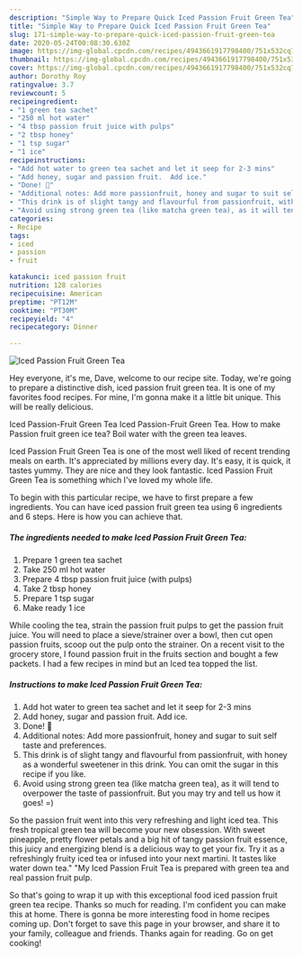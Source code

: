 ```yaml
---
description: "Simple Way to Prepare Quick Iced Passion Fruit Green Tea"
title: "Simple Way to Prepare Quick Iced Passion Fruit Green Tea"
slug: 171-simple-way-to-prepare-quick-iced-passion-fruit-green-tea
date: 2020-05-24T00:08:30.630Z
image: https://img-global.cpcdn.com/recipes/4943661917798400/751x532cq70/iced-passion-fruit-green-tea-recipe-main-photo.jpg
thumbnail: https://img-global.cpcdn.com/recipes/4943661917798400/751x532cq70/iced-passion-fruit-green-tea-recipe-main-photo.jpg
cover: https://img-global.cpcdn.com/recipes/4943661917798400/751x532cq70/iced-passion-fruit-green-tea-recipe-main-photo.jpg
author: Dorothy Roy
ratingvalue: 3.7
reviewcount: 5
recipeingredient:
- "1 green tea sachet"
- "250 ml hot water"
- "4 tbsp passion fruit juice with pulps"
- "2 tbsp honey"
- "1 tsp sugar"
- "1 ice"
recipeinstructions:
- "Add hot water to green tea sachet and let it seep for 2-3 mins"
- "Add honey, sugar and passion fruit.  Add ice."
- "Done! "
- "Additional notes: Add more passionfruit, honey and sugar to suit self taste and preferences."
- "This drink is of slight tangy and flavourful from passionfruit, with honey as a wonderful sweetener in this drink. You can omit the sugar in this recipe if you like."
- "Avoid using strong green tea (like matcha green tea), as it will tend to overpower the taste of passionfruit. But you may try and tell us how it goes! =)"
categories:
- Recipe
tags:
- iced
- passion
- fruit

katakunci: iced passion fruit 
nutrition: 128 calories
recipecuisine: American
preptime: "PT12M"
cooktime: "PT30M"
recipeyield: "4"
recipecategory: Dinner

---
```



![Iced Passion Fruit Green Tea](https://img-global.cpcdn.com/recipes/4943661917798400/751x532cq70/iced-passion-fruit-green-tea-recipe-main-photo.jpg)

Hey everyone, it's me, Dave, welcome to our recipe site. Today, we're going to prepare a distinctive dish, iced passion fruit green tea. It is one of my favorites food recipes. For mine, I'm gonna make it a little bit unique. This will be really delicious.

Iced Passion-Fruit Green Tea Iced Passion-Fruit Green Tea. How to make Passion fruit green ice tea? Boil water with the green tea leaves.

Iced Passion Fruit Green Tea is one of the most well liked of recent trending meals on earth. It's appreciated by millions every day. It's easy, it is quick, it tastes yummy. They are nice and they look fantastic. Iced Passion Fruit Green Tea is something which I've loved my whole life.


To begin with this particular recipe, we have to first prepare a few ingredients. You can have iced passion fruit green tea using 6 ingredients and 6 steps. Here is how you can achieve that.

<!--inarticleads1-->

##### The ingredients needed to make Iced Passion Fruit Green Tea:

1. Prepare 1 green tea sachet
1. Take 250 ml hot water
1. Prepare 4 tbsp passion fruit juice (with pulps)
1. Take 2 tbsp honey
1. Prepare 1 tsp sugar
1. Make ready 1 ice


While cooling the tea, strain the passion fruit pulps to get the passion fruit juice. You will need to place a sieve/strainer over a bowl, then cut open passion fruits, scoop out the pulp onto the strainer. On a recent visit to the grocery store, I found passion fruit in the fruits section and bought a few packets. I had a few recipes in mind but an Iced tea topped the list. 

<!--inarticleads2-->

##### Instructions to make Iced Passion Fruit Green Tea:

1. Add hot water to green tea sachet and let it seep for 2-3 mins
1. Add honey, sugar and passion fruit.  Add ice.
1. Done! 
1. Additional notes: Add more passionfruit, honey and sugar to suit self taste and preferences.
1. This drink is of slight tangy and flavourful from passionfruit, with honey as a wonderful sweetener in this drink. You can omit the sugar in this recipe if you like.
1. Avoid using strong green tea (like matcha green tea), as it will tend to overpower the taste of passionfruit. But you may try and tell us how it goes! =)


So the passion fruit went into this very refreshing and light iced tea. This fresh tropical green tea will become your new obsession. With sweet pineapple, pretty flower petals and a big hit of tangy passion fruit essence, this juicy and energizing blend is a delicious way to get your fix. Try it as a refreshingly fruity iced tea or infused into your next martini. It tastes like water down tea.&#34; &#34;My Iced Passion Fruit Tea is prepared with green tea and real passion fruit pulp. 

So that's going to wrap it up with this exceptional food iced passion fruit green tea recipe. Thanks so much for reading. I'm confident you can make this at home. There is gonna be more interesting food in home recipes coming up. Don't forget to save this page in your browser, and share it to your family, colleague and friends. Thanks again for reading. Go on get cooking!
